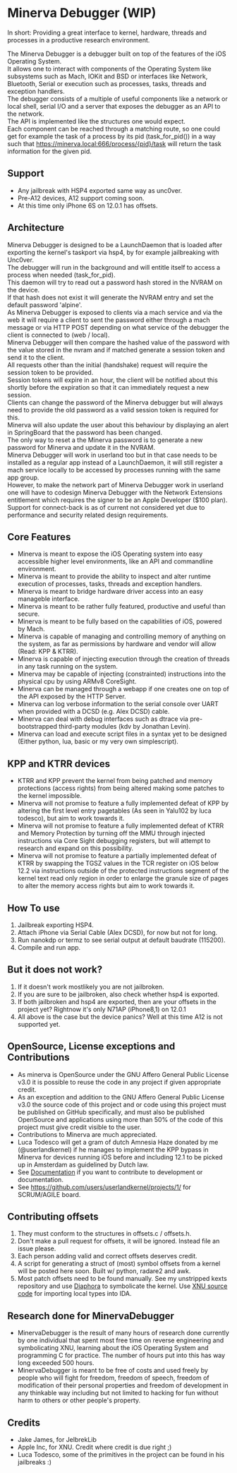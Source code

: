 # Minerva Debugger (WIP)

In short: Providing a great interface to kernel, hardware, threads and processes in a productive research environment. 

The Minerva Debugger is a debugger built on top of the features of the iOS Operating System.  
It allows one to interact with components of the Operating System like subsystems such as Mach, IOKit and BSD or interfaces like Network, Bluetooth, Serial or execution such as processes, tasks, threads and exception handlers.  
The debugger consists of a multiple of useful components like a network or local shell, serial I/O and a server that exposes the debugger as an API to the network.  
The API is implemented like the structures one would expect.  
Each component can be reached through a matching route, so one could get for example the task of a process by its pid (task_for_pid()) in a way such that https://minerva.local:666/process/{pid}/task
will return the task information for the given pid.  


## Support
- Any jailbreak with HSP4 exported same way as unc0ver.  
- Pre-A12 devices, A12 support coming soon.  
- At this time only iPhone 6S on 12.0.1 has offsets.  


## Architecture
Minerva Debugger is designed to be a LaunchDaemon that is loaded after exporting the kernel's taskport via hsp4, by for example jailbreaking with Unc0ver.  
The debugger will run in the background and will entitle itself to access a process when needed (task_for_pid).  
This daemon will try to read out a password hash stored in the NVRAM on the device.  
If that hash does not exist it will generate the NVRAM entry and set the default password 'alpine'.  
As Minerva Debugger is exposed to clients via a mach service and via the web it will require a client to sent the password either through a mach message or via HTTP POST depending on what service of the debugger the client is connected to (web / local).  
Minerva Debugger will then compare the hashed value of the password with the value stored in the nvram 
and if matched generate a session token and send it to the client.  
All requests other than the initial (handshake) request will require the session token to be provided.  
Session tokens will expire in an hour, the client will be notified about this shortly before the expiration so that it can immediately request a new session.  
Clients can change the password of the Minerva debugger but will always need to provide the old password as a valid session token is required for this.  
Minerva will also update the user about this behaviour by displaying an alert in SpringBoard that the password has been changed.  
The only way to reset a the Minerva password is to generate a new password for Minerva and update it in the NVRAM.  
Minerva Debugger will work in userland too but in that case needs to be installed as a regular app instead of a LaunchDaemon, it will still register a mach service locally to be accessed by processes running with the same app group.  
However, to make the network part of Minerva Debugger work in userland one will have to codesign Minerva Debugger with the Network Extensions entitlement which requires the signer to be an Apple Developer ($100 plan).  
Support for connect-back is as of current not considered yet due to performance and security related design requirements.  


## Core Features
- Minerva is meant to expose the iOS Operating system into easy accessible higher level environments, like an API and commandline environment.  
- Minerva is meant to provide the ability to inspect and alter runtime execution of processes, tasks, threads and exception handlers.  
- Minerva is meant to bridge hardware driver access into an easy manageble interface.  
- Minerva is meant to be rather fully featured, productive and useful than secure.  
- Minerva is meant to be fully based on the capabilities of iOS, powered by Mach.  
- Minerva is capable of managing and controlling memory of anything on the system, as far as permissions by hardware and vendor will allow (Read: KPP & KTRR).  
- Minerva is capable of injecting execution through the creation of threads in any task running on the system.  
- Minerva may be capable of injecting (constrainted) instructions into the physical cpu by using ARMv8 CoreSight.  
- Minerva can be managed through a webapp if one creates one on top of the API exposed by the HTTP Server.  
- Minerva can log verbose information to the serial console over UART when provided with a DCSD (e.g. Alex DCSD) cable.  
- Minerva can deal with debug interfaces such as dtrace via pre-bootstrapped third-party modules (kdv by Jonathan Levin).  
- Minerva can load and execute script files in a syntax yet to be designed (Either python, lua, basic or my very own simplescript).  


## KPP and KTRR devices
- KTRR and KPP prevent the kernel from being patched and memory protections (access rights) from being altered making some patches to the kernel impossible.  
- Minerva will not promise to feature a fully implemented defeat of KPP by altering the first level entry pagetables (As seen in Yalu102 by luca todesco), but aim to work towards it.  
- Minerva will not promise to feature a fully implemented defeat of KTRR and Memory Protection by turning off the MMU through injected instructions via Core Sight debugging registers, but will attempt to research and expand on this possibility.  
- Minerva will not promise to feature a partially implemented defeat of KTRR by swapping the TGSZ values in the TCR register on iOS below 12.2 via instructions outside of the protected instructions segment of the kernel text read only region in order to enlarge the granule size of pages to alter the memory access rights but aim to work towards it.  


## How To use
1. Jailbreak exporting HSP4.  
2. Attach iPhone via Serial Cable (Alex DCSD), for now but not for long.
3. Run nanokdp or termz to see serial output at default baudrate (115200).  
4. Compile and run app.  


## But it does not work?
1. If it doesn't work mostlikely you are not jailbroken.  
2. If you are sure to be jailbroken, also check whether hsp4 is exported.  
3. If both jailbroken and hsp4 are exported, then are your offsets in the project yet? Rightnow it's only N71AP (iPhone8,1) on 12.0.1  
4. All above is the case but the device panics? Well at this time A12 is not supported yet.  


## OpenSource, License exceptions and Contributions
- As minerva is OpenSource under the GNU Affero General Public License v3.0 it is possible to reuse the code in any project if given appropriate credit.  
- As an exception and addition to the GNU Affero General Public License v3.0 the source code of this project and or code using this project must be published on GitHub specifically, and must also be published OpenSource and applications using more than 50% of the code of this project must give credit visible to the user.  
- Contributions to Minerva are much appreciated.  
- Luca Todesco will get a gram of dutch Amnesia Haze donated by me (@userlandkernel) if he manages to implement the KPP bypass in Minerva for devices running iOS before and including 12.1 to be picked up in Amsterdam as guidelined by Dutch law.  
- See [Documentation](documentation) if you want to contribute to development or documentation.  
- See https://github.com/users/userlandkernel/projects/1/ for SCRUM/AGILE board.  


## Contributing offsets
1. They must conform to the structures in offsets.c / offsets.h.  
2. Don't make a pull request for offsets, it will be ignored. Instead file an issue please.  
3. Each person adding valid and correct offsets deserves credit.  
4. A script for generating a struct of (most) symbol offsets from a kernel will be posted here soon. Built w/ python, radare2 and awk.  
5. Most patch offsets need to be found manually. See my unstripped kexts repository and use [Diaphora](http://diaphora.re) to symbolicate the kernel. Use [XNU source code](https://github.com/UKERN-developers/darwin-xnu) for importing local types into IDA.  


## Research done for MinervaDebugger
- MinervaDebugger is the result of many hours of research done currently by one individual that spent most free time on reverse engineering and symbolicating XNU, learning about the iOS Operating System and programming C for practice. The number of hours put into this has way long exceeded 500 hours.  
- MinervaDebugger is meant to be free of costs and used freely by people who will fight for freedom, freedom of speech, freedom of modification of their personal properties and freedom of development in any thinkable way including but not limited to hacking for fun without harm to others or other people's property.  


## Credits
- Jake James, for JelbrekLib
- Apple Inc, for XNU. Credit where credit is due right ;)
- Luca Todesco, some of the primitives in the project can be found in his jailbreaks :)

